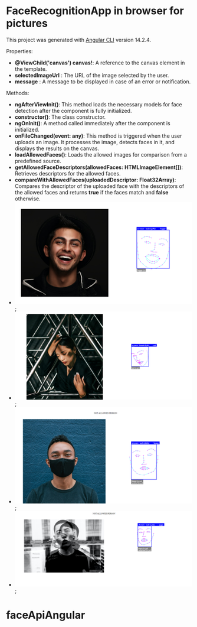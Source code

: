 # FaceRecognitionApp in browser for pictures

This project was generated with [Angular CLI](https://github.com/angular/angular-cli) version 14.2.4.

Properties:

- **@ViewChild('canvas') canvas!**: A reference to the canvas element in the template.
- **selectedImageUrl** : The URL of the image selected by the user.
- **message** : A message to be displayed in case of an error or notification.

Methods:

- **ngAfterViewInit()**: This method loads the necessary models for face detection after the component is fully initialized.
- **constructor()**: The class constructor.
- **ngOnInit()**: A method called immediately after the component is initialized.
- **onFileChanged(event: any)**: This method is triggered when the user uploads an image. It processes the image, detects faces in it, and displays the results on the canvas.
- **loadAllowedFaces()**: Loads the allowed images for comparison from a predefined source.
- **getAllowedFaceDescriptors(allowedFaces: HTMLImageElement[])**: Retrieves descriptors for the allowed faces.
- **compareWithAllowedFaces(uploadedDescriptor: Float32Array)**: Compares the descriptor of the uploaded face with the descriptors of the allowed faces and returns **true** if the faces match and **false** otherwise.
- ![Alt Text](/src/assets/readme/allowed1.png);
- ![Alt Text](/src/assets/readme/allowed2.png);
- ![Alt Text](/src/assets/readme/denied1.png);
- ![Alt Text](/src/assets/readme/denied2.png);
# faceApiAngular

